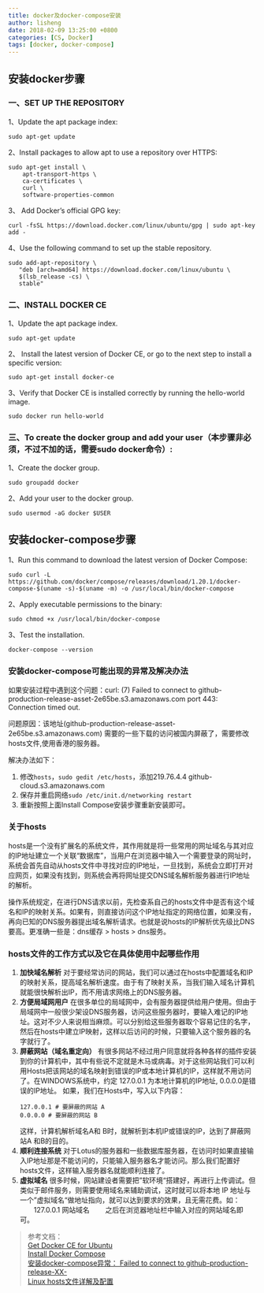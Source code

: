 ```yaml
---
title: docker及docker-compose安装
author: lisheng
date: 2018-02-09 13:25:00 +0800
categories: [CS, Docker]
tags: [docker, docker-compose]
---
```



## 安装docker步骤

### 一、SET UP THE REPOSITORY
1、Update the apt package index:
```shell
sudo apt-get update
```
2、Install packages to allow apt to use a repository over HTTPS:
```shell
sudo apt-get install \
    apt-transport-https \
    ca-certificates \
    curl \
    software-properties-common
```
3、 Add Docker’s official GPG key:
```shell
curl -fsSL https://download.docker.com/linux/ubuntu/gpg | sudo apt-key add -
```
4、Use the following command to set up the stable repository. 
```shell
sudo add-apt-repository \
   "deb [arch=amd64] https://download.docker.com/linux/ubuntu \
   $(lsb_release -cs) \
   stable"
```

### 二、INSTALL DOCKER CE
1、Update the apt package index.
```shell
sudo apt-get update
```
2、 Install the latest version of Docker CE, or go to the next step to install a specific version:
```shell
sudo apt-get install docker-ce
```
3、Verify that Docker CE is installed correctly by running the hello-world image.
```shell
sudo docker run hello-world
```

### 三、To create the docker group and add your user（本步骤非必须，不过不加的话，需要sudo docker命令）:
1、Create the docker group.
```shell
sudo groupadd docker
```
2、Add your user to the docker group.
```shell
sudo usermod -aG docker $USER
```

## 安装docker-compose步骤
1、Run this command to download the latest version of Docker Compose:
```shell
sudo curl -L https://github.com/docker/compose/releases/download/1.20.1/docker-compose-$(uname -s)-$(uname -m) -o /usr/local/bin/docker-compose
```
2、Apply executable permissions to the binary:
```shell
sudo chmod +x /usr/local/bin/docker-compose
```
3、Test the installation.
```shell
docker-compose --version
```

### 安装docker-compose可能出现的异常及解决办法
如果安装过程中遇到这个问题：curl: (7) Failed to connect to github-production-release-asset-2e65be.s3.amazonaws.com port 443: Connection timed out.

问题原因：该地址(github-production-release-asset-2e65be.s3.amazonaws.com) 需要的一些下载的访问被国内屏蔽了，需要修改hosts文件,使用香港的服务器。

解决办法如下：
1. 修改`hosts`，```sudo gedit /etc/hosts```，添加219.76.4.4 github-cloud.s3.amazonaws.com
2. 保存并重启网络```sudo /etc/init.d/networking restart```
3.  重新按照上面Install Compose安装步骤重新安装即可。

### 关于hosts
hosts是一个没有扩展名的系统文件，其作用就是将一些常用的网址域名与其对应的IP地址建立一个关联“数据库”，当用户在浏览器中输入一个需要登录的网址时，系统会首先自动从hosts文件中寻找对应的IP地址，一旦找到，系统会立即打开对应网页，如果没有找到，则系统会再将网址提交DNS域名解析服务器进行IP地址的解析。

操作系统规定，在进行DNS请求以前，先检查系自己的hosts文件中是否有这个域名和IP的映射关系。如果有，则直接访问这个IP地址指定的网络位置，如果没有，再向已知的DNS服务器提出域名解析请求。也就是说hosts的IP解析优先级比DNS要高。更准确一些是：dns缓存 > hosts > dns服务。

### hosts文件的工作方式以及它在具体使用中起哪些作用
1. **加快域名解析**
对于要经常访问的网站，我们可以通过在hosts中配置域名和IP的映射关系，提高域名解析速度。由于有了映射关系，当我们输入域名计算机就能很快解析出IP，而不用请求网络上的DNS服务器。
2. **方便局域网用户**
在很多单位的局域网中，会有服务器提供给用户使用。但由于局域网中一般很少架设DNS服务器，访问这些服务器时，要输入难记的IP地址。这对不少人来说相当麻烦。可以分别给这些服务器取个容易记住的名字，然后在hosts中建立IP映射，这样以后访问的时候，只要输入这个服务器的名字就行了。
3. **屏蔽网站（域名重定向）**
有很多网站不经过用户同意就将各种各样的插件安装到你的计算机中，其中有些说不定就是木马或病毒。对于这些网站我们可以利用Hosts把该网站的域名映射到错误的IP或本地计算机的IP，这样就不用访问了。在WINDOWS系统中，约定 127.0.0.1 为本地计算机的IP地址, 0.0.0.0是错误的IP地址。
如果，我们在Hosts中，写入以下内容：
    ```
    127.0.0.1 # 要屏蔽的网站 A
    0.0.0.0 # 要屏蔽的网站 B
    ```
    这样，计算机解析域名A和 B时，就解析到本机IP或错误的IP，达到了屏蔽网站A 和B的目的。
4. **顺利连接系统**
对于Lotus的服务器和一些数据库服务器，在访问时如果直接输入IP地址那是不能访问的，只能输入服务器名才能访问。那么我们配置好hosts文件，这样输入服务器名就能顺利连接了。
5. **虚拟域名**
很多时候，网站建设者需要把”软环境“搭建好，再进行上传调试。但类似于邮件服务，则需要使用域名来辅助调试，这时就可以将本地 IP 地址与一个”虚拟域名“做地址指向，就可以达到要求的效果，且无需花费。如：
　　127.0.0.1 网站域名
　　之后在浏览器地址栏中输入对应的网站域名即可。


>参考文档：     
[Get Docker CE for Ubuntu](https://docs.docker.com/install/linux/docker-ce/ubuntu/)     
[Install Docker Compose](https://docs.docker.com/compose/install/)      
[安装docker-compose异常： Failed to connect to github-production-release-XX-](https://www.aliyun.com/jiaocheng/125539.html)     
[Linux hosts文件详解及配置](https://www.linuxidc.com/Linux/2016-10/135886.htm)          